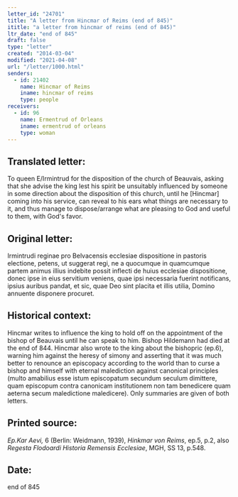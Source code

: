 ```yaml
---
letter_id: "24701"
title: "A letter from Hincmar of Reims (end of 845)"
ititle: "a letter from hincmar of reims (end of 845)"
ltr_date: "end of 845"
draft: false
type: "letter"
created: "2014-03-04"
modified: "2021-04-08"
url: "/letter/1000.html"
senders:
  - id: 21402
    name: Hincmar of Reims
    iname: hincmar of reims
    type: people
receivers:
  - id: 96
    name: Ermentrud of Orleans
    iname: ermentrud of orleans
    type: woman
---
```

<h2> Translated letter:</h2>To queen E/Irmintrud for the disposition of the church of Beauvais, asking that she advise the king lest his spirit be unsuitably influenced by someone in some direction about the disposition of this church, until he [Hincmar] coming into his service, can reveal to his ears what things are necessary to it,  and thus manage to dispose/arrange what are pleasing to God and useful to them, with God's favor.
<h2 class="mt-4"> Original letter:</h2>Irmintrudi reginae pro Belvacensis ecclesiae dispositione in pastoris electione, petens, ut suggerat regi, ne a quocumque in quamcumque partem animus illius indebite possit inflecti de huius ecclesiae dispositione, donec ipse in eius servitium veniens, quae ipsi necessaria fuerint notificans, ipsius auribus pandat, et sic, quae Deo sint placita et illis utilia, Domino annuente disponere procuret.
<h2 class="mt-4"> Historical context:</h2><p>Hincmar writes to influence the king to hold off on the appointment of the bishop of Beauvais until he can speak to him. Bishop Hildemann had died at the end of 844. Hincmar also wrote to the king about the bishopric (ep.6), warning him against the heresy of simony and asserting that it was much better to renounce an episcopacy according to the world than to curse a bishop and himself with eternal malediction against canonical principles (multo amabilius esse istum episcopatum secundum seculum dimittere, quam episcopum contra canonicam institutionem non tam benedicere quam aeterna secum maledictione maledicere). Only summaries are given of both letters.</p><h2 class="mt-4"> Printed source:</h2><p><em>Ep.Kar Aevi,</em> 6 (Berlin: Weidmann, 1939), <em>Hinkmar von Reims</em>, ep.5, p.2, also <em>Regesta Flodoardi Historia Remensis Ecclesiae</em>, MGH, SS 13, p.548.</p><h2 class="mt-4"> Date:</h2>end of 845
